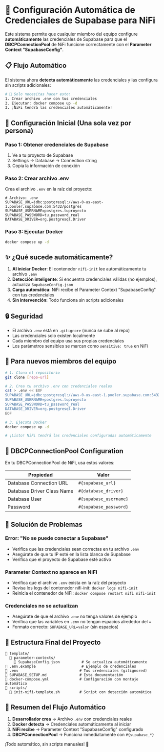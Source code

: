 # 🚀 Configuración Automática de Credenciales de Supabase para NiFi

Este sistema permite que cualquier miembro del equipo configure **automáticamente** las credenciales de Supabase para que el **DBCPConnectionPool** de NiFi funcione correctamente con el **Parameter Context "SupabaseConfig"**.

## 📋 Flujo Automático

El sistema ahora **detecta automáticamente** las credenciales y las configura sin scripts adicionales:

```bash
# 🎯 Solo necesitas hacer esto:
1. Crear archivo .env con tus credenciales
2. Ejecutar: docker compose up -d
3. ¡NiFi tendrá las credenciales automáticamente!
```

## 🔧 Configuración Inicial (Una sola vez por persona)

### Paso 1: Obtener credenciales de Supabase
1. Ve a tu proyecto de Supabase
2. Settings → Database → Connection string
3. Copia la información de conexión

### Paso 2: Crear archivo .env
Crea el archivo `.env` en la raíz del proyecto:

```env
# Archivo: .env
SUPABASE_URL=jdbc:postgresql://aws-0-us-east-1.pooler.supabase.com:5432/postgres
SUPABASE_USERNAME=postgres.tuproyecto
SUPABASE_PASSWORD=tu_password_real
DATABASE_DRIVER=org.postgresql.Driver
```

### Paso 3: Ejecutar Docker
```bash
docker compose up -d
```

## ✨ ¿Qué sucede automáticamente?

1. **Al iniciar Docker**: El contenedor `nifi-init` lee automáticamente tu archivo `.env`
2. **Detección inteligente**: Si encuentra credenciales válidas (no ejemplos), actualiza `SupabaseConfig.json`
3. **Carga automática**: NiFi recibe el Parameter Context "SupabaseConfig" con tus credenciales
4. **Sin intervención**: Todo funciona sin scripts adicionales

## 🔒 Seguridad

- El archivo `.env` está en `.gitignore` (nunca se sube al repo)
- Las credenciales solo existen localmente
- Cada miembro del equipo usa sus propias credenciales
- Los parámetros sensibles se marcan como `sensitive: true` en NiFi

## 👥 Para nuevos miembros del equipo

```bash
# 1. Clona el repositorio
git clone [repo-url]

# 2. Crea tu archivo .env con credenciales reales
cat > .env << EOF
SUPABASE_URL=jdbc:postgresql://aws-0-us-east-1.pooler.supabase.com:5432/postgres
SUPABASE_USERNAME=postgres.tuproyecto
SUPABASE_PASSWORD=tu_password_real
DATABASE_DRIVER=org.postgresql.Driver
EOF

# 3. Ejecuta Docker
docker compose up -d

# ¡Listo! NiFi tendrá las credenciales configuradas automáticamente
```

## 🔧 DBCPConnectionPool Configuration

En tu DBCPConnectionPool de NiFi, usa estos valores:

| Propiedad | Valor |
|-----------|-------|
| Database Connection URL | `#{supabase_url}` |
| Database Driver Class Name | `#{database_driver}` |
| Database User | `#{supabase_username}` |
| Password | `#{supabase_password}` |

## 🐛 Solución de Problemas

### Error: "No se puede conectar a Supabase"
- Verifica que las credenciales sean correctas en tu archivo `.env`
- Asegúrate de que tu IP esté en la lista blanca de Supabase
- Verifica que el proyecto de Supabase esté activo

### Parameter Context no aparece en NiFi
- Verifica que el archivo `.env` exista en la raíz del proyecto
- Revisa los logs del contenedor nifi-init: `docker logs nifi-init`
- Reinicia el contenedor de NiFi: `docker compose restart nifi nifi-init`

### Credenciales no se actualizan
- Asegúrate de que el archivo `.env` no tenga valores de ejemplo
- Verifica que las variables en `.env` no tengan espacios alrededor del `=`
- Formato correcto: `SUPABASE_URL=valor` (sin espacios)

## 📁 Estructura Final del Proyecto

```
📁 template/
  📁 parameter-contexts/
    📄 SupabaseConfig.json          # Se actualiza automáticamente
📄 .env.example                     # Ejemplo de credenciales  
📄 .env                            # Tus credenciales (gitignored)
📄 SUPABASE_SETUP.md               # Esta documentación
📄 docker-compose.yml              # Configuración con montaje automático
📁 scripts/
  📄 init-nifi-template.sh         # Script con detección automática
```

## 🎯 Resumen del Flujo Automático

1. **Desarrollador crea** → Archivo `.env` con credenciales reales
2. **Docker detecta** → Credenciales automáticamente al iniciar
3. **NiFi recibe** → Parameter Context "SupabaseConfig" configurado  
4. **DBCPConnectionPool** → Funciona inmediatamente con `#{supabase_*}`

¡Todo automático, sin scripts manuales! 🚀